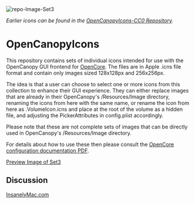 <img src="https://i.ibb.co/NKsb23Y/repo-Image-Set3.png" alt="repo-Image-Set3" border="0">

<i>Earlier icons can be found in the [OpenCanopyIcons-CC0 Repository](https://github.com/blackosx/OpenCanopyIcons-CC0).</i>

# OpenCanopyIcons
This repository contains sets of individual icons intended for use with the OpenCanopy GUI frontend for [OpenCore](https://github.com/acidanthera/OpenCorePkg).
The files are in Apple .icns file format and contain only images sized 128x128px and 256x256px.

The idea is that a user can choose to select one or more icons from this collection to enhance their GUI experience. They can either replace images that are already in their OpenCanopy's /Resources/Image directory, renaming the icons from here with the same name, or rename the icon from here as .VolumeIcon.icns and place at the root of the volume as a hidden file, and adjusting the PickerAttributes in config.plist accordingly.

Please note that these are not complete sets of images that can be directly used in OpenCanopy's /Resources/Image directory. 

For details about how to use these then please consult the [OpenCore configuration documentation PDF](https://github.com/acidanthera/OpenCorePkg/blob/master/Docs/Configuration.pdf).

[Preview Image of Set3](https://i.ibb.co/0KM8wtH/Set3-New-Drives-1.jpg)

## Discussion
[InsanelyMac.com](https://www.insanelymac.com/forum/topic/344251-opencanopy-icons/)
